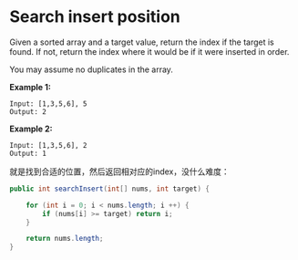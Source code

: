 
# Search insert position

Given a sorted array and a target value, return the index if the target is found. If not, return the index where it would be if it were inserted in order.

You may assume no duplicates in the array.

**Example 1:**

```
Input: [1,3,5,6], 5
Output: 2
```

**Example 2:**

```
Input: [1,3,5,6], 2
Output: 1
```

就是找到合适的位置，然后返回相对应的index，没什么难度：

```java
public int searchInsert(int[] nums, int target) {

    for (int i = 0; i < nums.length; i ++) {
        if (nums[i] >= target) return i;
    }

    return nums.length;
}
```
